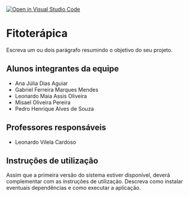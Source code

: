 [![Open in Visual Studio Code](https://classroom.github.com/assets/open-in-vscode-c66648af7eb3fe8bc4f294546bfd86ef473780cde1dea487d3c4ff354943c9ae.svg)](https://classroom.github.com/online_ide?assignment_repo_id=7590966&assignment_repo_type=AssignmentRepo)
# Fitoterápica
Escreva um ou dois  parágrafo resumindo o objetivo do seu projeto.

## Alunos integrantes da equipe

* Ana Júlia Dias Aguiar
* Gabriel Ferreira Marques Mendes
* Leonardo Maia Assis Oliveira
* Misael Oliveira Pereira
* Pedro Henrique Alves de Souza


## Professores responsáveis

* Leonardo Vilela Cardoso

## Instruções de utilização

Assim que a primeira versão do sistema estiver disponível, deverá complementar com as instruções de utilização. Descreva como instalar eventuais dependências e como executar a aplicação.
